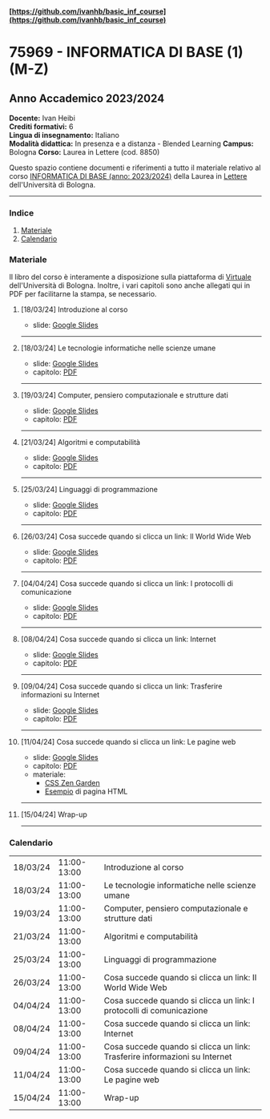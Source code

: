 #### [https://github.com/ivanhb/basic_inf_course](https://github.com/ivanhb/basic_inf_course)
# 75969 - INFORMATICA DI BASE (1) (M-Z)
## Anno Accademico 2023/2024

**Docente:** Ivan Heibi  
**Crediti formativi:** 6  
**Lingua di insegnamento:** Italiano  
**Modalità didattica:** In presenza e a distanza - Blended Learning
**Campus:** Bologna
**Corso:** Laurea in Lettere (cod. 8850)

Questo spazio contiene documenti e riferimenti a tutto il materiale relativo al corso [INFORMATICA DI BASE (anno: 2023/2024)](https://www.unibo.it/it/studiare/dottorati-master-specializzazioni-e-altra-formazione/insegnamenti/insegnamento/2023/464222) della Laurea in [Lettere](https://corsi.unibo.it/laurea/lettere) dell'Università di Bologna.

---


### Indice

1. [Materiale](#materiale)
2. [Calendario](#calendario)

### Materiale

Il libro del corso è interamente a disposizione sulla piattaforma di [Virtuale](https://virtuale.unibo.it) dell'Università di Bologna. Inoltre, i vari capitoli sono anche allegati qui in PDF per facilitarne la stampa, se necessario.

1. [18/03/24] Introduzione al corso
   * slide: [Google Slides](__)
   <hr />

2. [18/03/24] Le tecnologie informatiche nelle scienze umane
   * slide: [Google Slides](__)
   * capitolo: [PDF](__)
    <hr />
   
3. [19/03/24] Computer, pensiero computazionale e strutture dati
   * slide: [Google Slides](__)
   * capitolo: [PDF](__)
   <hr />

4. [21/03/24] Algoritmi e computabilità
   * slide: [Google Slides](__)
   * capitolo: [PDF](__)
   <hr />

5. [25/03/24] Linguaggi di programmazione
   * slide: [Google Slides](__)
   * capitolo: [PDF](__)
   <hr />

6. [26/03/24] Cosa succede quando si clicca un link: Il World Wide Web
   * slide: [Google Slides](__)
   * capitolo: [PDF](__)
   <hr />

7. [04/04/24] Cosa succede quando si clicca un link: I protocolli di comunicazione
   * slide: [Google Slides](__)
   * capitolo: [PDF](__)
   <hr />

8. [08/04/24] Cosa succede quando si clicca un link: Internet
   * slide: [Google Slides](__)
   * capitolo: [PDF](__)
   <hr />

9. [09/04/24] Cosa succede quando si clicca un link: Trasferire informazioni su Internet
   * slide: [Google Slides](__)
   * capitolo: [PDF](__)
   <hr />

10. [11/04/24] Cosa succede quando si clicca un link: Le pagine web
    * slide: [Google Slides](__)
    * capitolo: [PDF](__)
    * materiale:
      * [CSS Zen Garden](__)
      * [Esempio](__) di pagina HTML
    <hr />

11. [15/04/24] Wrap-up
    <hr />


### Calendario

<table>
  <tr><td>18/03/24</td><td>11:00-13:00</td><td>Introduzione al corso</td></tr>
  <tr><td>18/03/24</td><td>11:00-13:00</td><td>Le tecnologie informatiche nelle scienze umane</td></tr>
  <tr><td>19/03/24</td><td>11:00-13:00</td><td>Computer, pensiero computazionale e strutture dati</td></tr>
  <tr><td>21/03/24</td><td>11:00-13:00</td><td>Algoritmi e computabilità</td></tr>
  <tr><td>25/03/24</td><td>11:00-13:00</td><td>Linguaggi di programmazione</td></tr>
  <tr><td>26/03/24</td><td>11:00-13:00</td><td>Cosa succede quando si clicca un link: Il World Wide Web</td></tr>
  <tr><td>04/04/24</td><td>11:00-13:00</td><td>Cosa succede quando si clicca un link: I protocolli di comunicazione</td></tr>
  <tr><td>08/04/24</td><td>11:00-13:00</td><td>Cosa succede quando si clicca un link: Internet</td></tr>
  <tr><td>09/04/24</td><td>11:00-13:00</td><td>Cosa succede quando si clicca un link: Trasferire informazioni su Internet</td></tr>
  <tr><td>11/04/24</td><td>11:00-13:00</td><td>Cosa succede quando si clicca un link: Le pagine web</td></tr>
  <tr><td>15/04/24</td><td>11:00-13:00</td><td>Wrap-up</td></tr>
</table>
    
